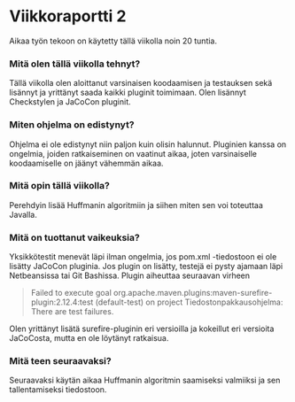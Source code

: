 # Viikkoraportti 2

Aikaa työn tekoon on käytetty tällä viikolla noin 20 tuntia.

### Mitä olen tällä viikolla tehnyt?
Tällä viikolla olen aloittanut varsinaisen koodaamisen ja testauksen sekä lisännyt ja yrittänyt saada kaikki pluginit toimimaan. Olen lisännyt Checkstylen ja JaCoCon pluginit.

### Miten ohjelma on edistynyt?
Ohjelma ei ole edistynyt niin paljon kuin olisin halunnut. Pluginien kanssa on ongelmia, joiden ratkaiseminen on vaatinut aikaa, joten varsinaiselle koodaamiselle on jäänyt vähemmän aikaa.

### Mitä opin tällä viikolla?
Perehdyin lisää Huffmanin algoritmiin ja siihen miten sen voi toteuttaa Javalla.

### Mitä on tuottanut vaikeuksia?
Yksikkötestit menevät läpi ilman ongelmia, jos pom.xml -tiedostoon ei ole lisätty JaCoCon pluginia. Jos plugin on lisätty, testejä ei pysty ajamaan läpi Netbeansissa tai Git Bashissa. Plugin aiheuttaa seuraavan virheen
> Failed to execute goal org.apache.maven.plugins:maven-surefire-plugin:2.12.4:test (default-test) on project Tiedostonpakkausohjelma: There are test failures.

Olen yrittänyt lisätä surefire-pluginin eri versioilla ja kokeillut eri versioita JaCoCosta, mutta en ole löytänyt ratkaisua.

### Mitä teen seuraavaksi?
Seuraavaksi käytän aikaa Huffmanin algoritmin saamiseksi valmiiksi ja sen tallentamiseksi tiedostoon.
